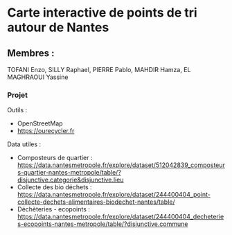 # Carte interactive de points de tri autour de Nantes

## Membres :
TOFANI Enzo,
SILLY Raphael,
PIERRE Pablo,
MAHDIR Hamza,
EL MAGHRAOUI Yassine

### Projet
Outils : 
- OpenStreetMap
- https://ourecycler.fr 

Data utiles :
- Composteurs de quartier : https://data.nantesmetropole.fr/explore/dataset/512042839_composteurs-quartier-nantes-metropole/table/?disjunctive.categorie&disjunctive.lieu
- Collecte des bio déchets : https://data.nantesmetropole.fr/explore/dataset/244400404_point-collecte-dechets-alimentaires-biodechet-nantes/table/
- Déchèteries - ecopoints : https://data.nantesmetropole.fr/explore/dataset/244400404_decheteries-ecopoints-nantes-metropole/table/?disjunctive.commune


